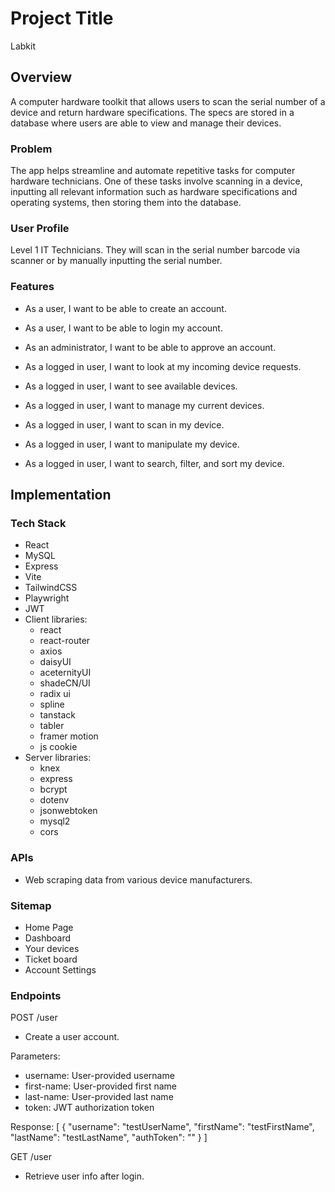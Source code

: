 # Project Title

Labkit

## Overview

A computer hardware toolkit that allows users to scan the serial number of a device and return hardware specifications. The specs are stored in a database where users are able to view and manage their devices.

### Problem

The app helps streamline and automate repetitive tasks for computer hardware technicians. One of these tasks involve scanning in a device, inputting all relevant information such as hardware specifications and operating systems, then storing them into the database. 

### User Profile

Level 1 IT Technicians. They will scan in the serial number barcode via scanner or by manually inputting the serial number.

### Features

- As a user, I want to be able to create an account.
- As a user, I want to be able to login my account.

- As an administrator, I want to be able to approve an account.

- As a logged in user, I want to look at my incoming device requests.
- As a logged in user, I want to see available devices.
- As a logged in user, I want to manage my current devices.
- As a logged in user, I want to scan in my device.
- As a logged in user, I want to manipulate my device.
- As a logged in user, I want to search, filter, and sort my device.

## Implementation

### Tech Stack


- React
- MySQL
- Express
- Vite
- TailwindCSS
- Playwright
- JWT
- Client libraries:
    - react
    - react-router
    - axios
    - daisyUI
    - aceternityUI
    - shadeCN/UI
    - radix ui
    - spline
    - tanstack
    - tabler
    - framer motion
    - js cookie
- Server libraries:
    - knex
    - express
    - bcrypt
    - dotenv
    - jsonwebtoken
    - mysql2
    - cors

### APIs

- Web scraping data from various device manufacturers.

### Sitemap

- Home Page
- Dashboard
- Your devices
- Ticket board
- Account Settings


### Endpoints

POST /user

- Create a user account.

Parameters:
- username: User-provided username
- first-name: User-provided first name
- last-name: User-provided last name
- token: JWT authorization token

Response:
[
    {
        "username": "testUserName",
        "firstName": "testFirstName",
        "lastName": "testLastName",
        "authToken": "<generated token>"
    }
]

GET /user

- Retrieve user info after login.
